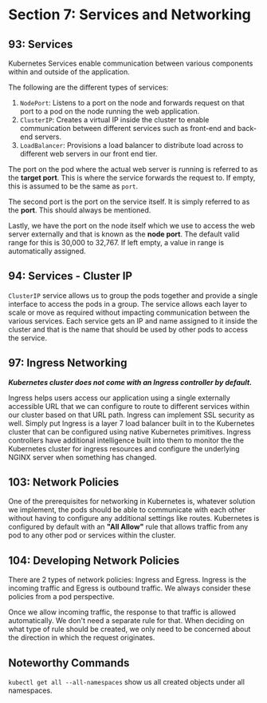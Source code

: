 # Section 7: Services and Networking

## 93: Services

Kubernetes Services enable communication between various components
within and outside of the application.

The following are the different types of services:

1. `NodePort`: Listens to a port on the node and forwards request on that port
   to a pod on the node running the web application.
2. `ClusterIP`: Creates a virtual IP inside the cluster to enable communication
   between different services such as front-end and back-end servers.
3. `LoadBalancer`: Provisions a load balancer to distribute load across to
   different web servers in our front end tier.

The port on the pod where the actual web server is running is referred to as
the **target port**. This is where the service forwards the request to.
If empty, this is assumed to be the same as `port`.

The second port is the port on the service itself. It is simply referred to as
the **port**. This should always be mentioned.

Lastly, we have the port on the node itself which we use to access the web server
externally and that is known as the **node port**.
The default valid range for this is 30,000 to 32,767.
If left empty, a value in range is automatically assigned.

## 94: Services - Cluster IP

`ClusterIP` service allows us to group the pods together and provide a single
interface to access the pods in a group. The service allows each layer to scale
or move as required without impacting communication between the various services.
Each service gets an IP and name assigned to it inside the cluster and
that is the name that should be used by other pods to access the service.

## 97: Ingress Networking

_**Kubernetes cluster does not come with an Ingress controller by default.**_

Ingress helps users access our application using a single externally accessible URL
that we can configure to route to different services within our cluster
based on that URL path.
Ingress can implement SSL security as well.
Simply put Ingress is a layer 7 load balancer built in to the Kubernetes cluster
that can be configured using native Kubernetes primitives.
Ingress controllers have additional intelligence built into them to monitor the
the Kubernetes cluster for ingress resources and configure the underlying
NGINX server when something has changed.

## 103: Network Policies

One of the prerequisites for networking in Kubernetes is, whatever solution we implement,
the pods should be able to communicate with each other without having to configure
any additional settings like routes.
Kubernetes is configured by default with an **"All Allow"** rule that allows traffic
from any pod to any other pod or services within the cluster.

## 104: Developing Network Policies

There are 2 types of network policies: Ingress and Egress.
Ingress is the incoming traffic and Egress is outbound traffic.
We always consider these policies from a pod perspective.

Once we allow incoming traffic, the response to that traffic is allowed automatically.
We don't need a separate rule for that.
When deciding on what type of rule should be created, we only need to be concerned
about the direction in which the request originates.

## Noteworthy Commands

`kubectl get all --all-namespaces` show us all created objects under all namespaces.
